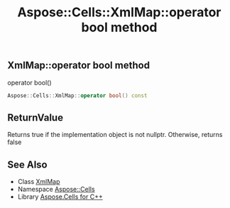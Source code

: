 ﻿---
title: Aspose::Cells::XmlMap::operator bool method
linktitle: operator bool
second_title: Aspose.Cells for C++ API Reference
description: 'Aspose::Cells::XmlMap::operator bool method. operator bool() in C++.'
type: docs
weight: 400
url: /cpp/aspose.cells/xmlmap/operator_bool/
---
## XmlMap::operator bool method


operator bool()

```cpp
Aspose::Cells::XmlMap::operator bool() const
```


## ReturnValue

Returns true if the implementation object is not nullptr. Otherwise, returns false

## See Also

* Class [XmlMap](../)
* Namespace [Aspose::Cells](../../)
* Library [Aspose.Cells for C++](../../../)
